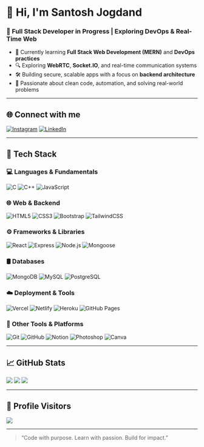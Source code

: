 # 👋 Hi, I'm Santosh Jogdand

### 🚀 Full Stack Developer in Progress | Exploring DevOps & Real-Time Web

- 🧠 Currently learning **Full Stack Web Development (MERN)** and **DevOps practices**
- 🔍 Exploring **WebRTC**, **Socket.IO**, and real-time communication systems
- 🛠️ Building secure, scalable apps with a focus on **backend architecture**
- 🌿 Passionate about clean code, automation, and solving real-world problems

---

## 🌐 Connect with me
[![Instagram](https://img.shields.io/badge/Instagram-%23E4405F.svg?logo=Instagram&logoColor=white)](https://instagram.com/santoshjogdand_) 
[![LinkedIn](https://img.shields.io/badge/LinkedIn-%230077B5.svg?logo=linkedin&logoColor=white)](https://linkedin.com/in/santoshjogdand)

<!-- Optionally add your portfolio -->
<!-- [![Portfolio](https://img.shields.io/badge/Portfolio-%23121011.svg?style=flat&logo=githubpages&logoColor=white)](https://yourportfolio.com) -->

---

## 🧰 Tech Stack

### 💻 Languages & Fundamentals
![C](https://img.shields.io/badge/C-%2300599C.svg?style=for-the-badge&logo=c&logoColor=white)
![C++](https://img.shields.io/badge/C%2B%2B-%2300599C.svg?style=for-the-badge&logo=c%2B%2B&logoColor=white)
![JavaScript](https://img.shields.io/badge/JavaScript-%23F7DF1E.svg?style=for-the-badge&logo=javascript&logoColor=black)

### 🌐 Web & Backend
![HTML5](https://img.shields.io/badge/HTML5-%23E34F26.svg?style=for-the-badge&logo=html5&logoColor=white)
![CSS3](https://img.shields.io/badge/CSS3-%231572B6.svg?style=for-the-badge&logo=css3&logoColor=white)
![Bootstrap](https://img.shields.io/badge/Bootstrap-%238511FA.svg?style=for-the-badge&logo=bootstrap&logoColor=white)
![TailwindCSS](https://img.shields.io/badge/TailwindCSS-%2338B2AC.svg?style=for-the-badge&logo=tailwind-css&logoColor=white)

### ⚙️ Frameworks & Libraries
![React](https://img.shields.io/badge/React-%2320232a.svg?style=for-the-badge&logo=react&logoColor=%2361DAFB)
![Express](https://img.shields.io/badge/Express.js-%23404d59.svg?style=for-the-badge&logo=express&logoColor=white)
![Node.js](https://img.shields.io/badge/Node.js-%23339933.svg?style=for-the-badge&logo=node.js&logoColor=white)
![Mongoose](https://img.shields.io/badge/Mongoose-%23880000.svg?style=for-the-badge&logo=mongoose&logoColor=white)

### 🛢️ Databases
![MongoDB](https://img.shields.io/badge/MongoDB-%2347A248.svg?style=for-the-badge&logo=mongodb&logoColor=white)
![MySQL](https://img.shields.io/badge/MySQL-%234479A1.svg?style=for-the-badge&logo=mysql&logoColor=white)
![PostgreSQL](https://img.shields.io/badge/PostgreSQL-%23316192.svg?style=for-the-badge&logo=postgresql&logoColor=white)

### ☁️ Deployment & Tools
![Vercel](https://img.shields.io/badge/Vercel-%23000000.svg?style=for-the-badge&logo=vercel&logoColor=white)
![Netlify](https://img.shields.io/badge/Netlify-%23000000.svg?style=for-the-badge&logo=netlify&logoColor=#00C7B7)
![Heroku](https://img.shields.io/badge/Heroku-%23430098.svg?style=for-the-badge&logo=heroku&logoColor=white)
![GitHub Pages](https://img.shields.io/badge/GitHub%20Pages-121013.svg?style=for-the-badge&logo=github&logoColor=white)

### 🧩 Other Tools & Platforms
![Git](https://img.shields.io/badge/Git-%23F05033.svg?style=for-the-badge&logo=git&logoColor=white)
![GitHub](https://img.shields.io/badge/GitHub-%23121011.svg?style=for-the-badge&logo=github&logoColor=white)
![Notion](https://img.shields.io/badge/Notion-%23000000.svg?style=for-the-badge&logo=notion&logoColor=white)
![Photoshop](https://img.shields.io/badge/Photoshop-31A8FF?style=for-the-badge&logo=adobe-photoshop&logoColor=white)
![Canva](https://img.shields.io/badge/Canva-00C4CC?style=for-the-badge&logo=canva&logoColor=white)

---

## 📈 GitHub Stats
![](https://github-readme-stats.vercel.app/api?username=santoshjogdand&theme=radical&hide_border=true&show_icons=true)
![](https://github-readme-streak-stats.herokuapp.com/?user=santoshjogdand&theme=radical&hide_border=true)
![](https://github-readme-stats.vercel.app/api/top-langs/?username=santoshjogdand&layout=compact&theme=radical&hide_border=true)

---

## 🔢 Profile Visitors
[![](https://visitcount.itsvg.in/api?id=santoshjogdand&icon=0&color=0)](https://visitcount.itsvg.in)

---

> “Code with purpose. Learn with passion. Build for impact.”  


